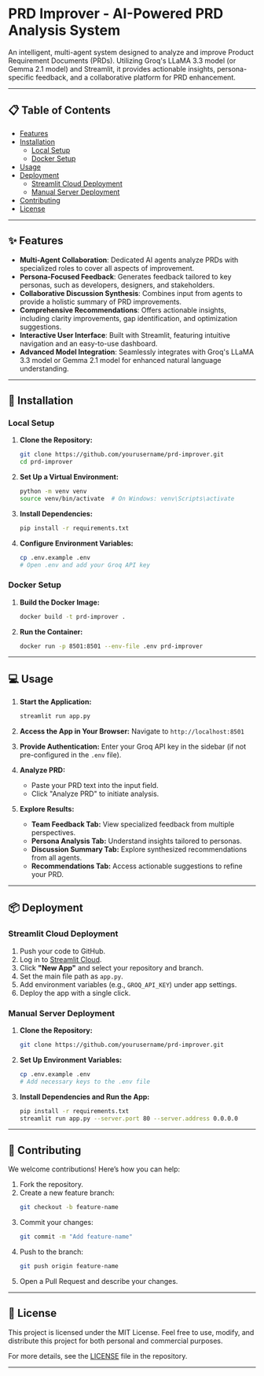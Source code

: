 # PRD Improver - AI-Powered PRD Analysis System

An intelligent, multi-agent system designed to analyze and improve Product Requirement Documents (PRDs). Utilizing Groq's LLaMA 3.3 model (or Gemma 2.1 model) and Streamlit, it provides actionable insights, persona-specific feedback, and a collaborative platform for PRD enhancement.

---

## 📋 Table of Contents
- [Features](#features)
- [Installation](#installation)
  - [Local Setup](#local-setup)
  - [Docker Setup](#docker-setup)
- [Usage](#usage)
- [Deployment](#deployment)
  - [Streamlit Cloud Deployment](#streamlit-cloud-deployment)
  - [Manual Server Deployment](#manual-server-deployment)
- [Contributing](#contributing)
- [License](#license)

---

## ✨ Features
- **Multi-Agent Collaboration**: Dedicated AI agents analyze PRDs with specialized roles to cover all aspects of improvement.
- **Persona-Focused Feedback**: Generates feedback tailored to key personas, such as developers, designers, and stakeholders.
- **Collaborative Discussion Synthesis**: Combines input from agents to provide a holistic summary of PRD improvements.
- **Comprehensive Recommendations**: Offers actionable insights, including clarity improvements, gap identification, and optimization suggestions.
- **Interactive User Interface**: Built with Streamlit, featuring intuitive navigation and an easy-to-use dashboard.
- **Advanced Model Integration**: Seamlessly integrates with Groq's LLaMA 3.3 model or Gemma 2.1 model for enhanced natural language understanding.

---

## 🚀 Installation

### Local Setup

1. **Clone the Repository:**
   ```bash
   git clone https://github.com/yourusername/prd-improver.git
   cd prd-improver
   ```

2. **Set Up a Virtual Environment:**
   ```bash
   python -m venv venv
   source venv/bin/activate  # On Windows: venv\Scripts\activate
   ```

3. **Install Dependencies:**
   ```bash
   pip install -r requirements.txt
   ```

4. **Configure Environment Variables:**
   ```bash
   cp .env.example .env
   # Open .env and add your Groq API key
   ```

### Docker Setup

1. **Build the Docker Image:**
   ```bash
   docker build -t prd-improver .
   ```

2. **Run the Container:**
   ```bash
   docker run -p 8501:8501 --env-file .env prd-improver
   ```

---

## 💻 Usage

1. **Start the Application:**
   ```bash
   streamlit run app.py
   ```

2. **Access the App in Your Browser:**
   Navigate to `http://localhost:8501`

3. **Provide Authentication:**
   Enter your Groq API key in the sidebar (if not pre-configured in the `.env` file).

4. **Analyze PRD:**
   - Paste your PRD text into the input field.
   - Click "Analyze PRD" to initiate analysis.

5. **Explore Results:**
   - **Team Feedback Tab:** View specialized feedback from multiple perspectives.
   - **Persona Analysis Tab:** Understand insights tailored to personas.
   - **Discussion Summary Tab:** Explore synthesized recommendations from all agents.
   - **Recommendations Tab:** Access actionable suggestions to refine your PRD.

---

## 📦 Deployment

### Streamlit Cloud Deployment

1. Push your code to GitHub.
2. Log in to [Streamlit Cloud](https://streamlit.io/cloud).
3. Click **"New App"** and select your repository and branch.
4. Set the main file path as `app.py`.
5. Add environment variables (e.g., `GROQ_API_KEY`) under app settings.
6. Deploy the app with a single click.

### Manual Server Deployment

1. **Clone the Repository:**
   ```bash
   git clone https://github.com/yourusername/prd-improver.git
   ```

2. **Set Up Environment Variables:**
   ```bash
   cp .env.example .env
   # Add necessary keys to the .env file
   ```

3. **Install Dependencies and Run the App:**
   ```bash
   pip install -r requirements.txt
   streamlit run app.py --server.port 80 --server.address 0.0.0.0
   ```

---

## 🤝 Contributing

We welcome contributions! Here’s how you can help:

1. Fork the repository.
2. Create a new feature branch:
   ```bash
   git checkout -b feature-name
   ```
3. Commit your changes:
   ```bash
   git commit -m "Add feature-name"
   ```
4. Push to the branch:
   ```bash
   git push origin feature-name
   ```
5. Open a Pull Request and describe your changes.

---

## 📄 License

This project is licensed under the MIT License. Feel free to use, modify, and distribute this project for both personal and commercial purposes.

For more details, see the [LICENSE](LICENSE) file in the repository.

---
